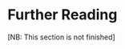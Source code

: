 # Further Reading

[NB: This section is not finished]

<!-- ## Interpretability and Explainability

- Christoph Molnar (2019) [Interpretable Machine Learning: A Guide for Making Black Box Models Explainable](https://christophm.github.io/interpretable-ml-book/). {cite}`molnar2019`
- ICO (2020) [Explaining decisions made with AI](https://ico.org.uk/media/for-organisations/guide-to-data-protection/key-data-protection-themes/explaining-decisions-made-with-artificial-intelligence-1-0.pdf). {cite}`ico2020` -->
